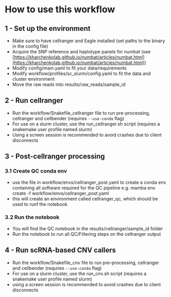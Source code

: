 # How to use this workflow
## 1 - Set up the environment
* Make sure to have cellranger and Eagle installed (set paths to the binary in the config file)
* Acquire the SNP reference and haplotype panels for numbat (see [https://kharchenkolab.github.io/numbat/articles/numbat.html](https://kharchenkolab.github.io/numbat/articles/numbat.html))
* Modify config/main.yaml to fit your data/requirements
* Modify workflow/profiles/sc_slurm/config.yaml to fit the data and cluster environment
* Move the raw reads into results/raw_reads/sample_id
## 2 - Run cellranger
* Run the workflow/Snakefile_cellranger file to run pre-processing, cellranger and cellbender (requires `--use-conda` flag)
* For use on a slurm cluster, use the run_cellranger.sh script (requires a snakemake user profile named slurm)
* Using a screen session is recommended to avoid crashes due to client disconnects
## 3 - Post-cellranger processing
### 3.1 Create QC conda env
* use the file in workflow/envs/cellranger_post.yaml to create a conda env containing all software required for the QC pipeline e.g. mamba env create -f workflow/envs/cellranger_post.yaml 
* this will create an environment called cellranger_qc, which should be used to runf the notebook
### 3.2 Run the notebook
* You will find the QC notebook in the results/cellranger/sample_id folder
* Run the notebook to run all QC/Filtering steps on the cellranger output
## 4 - Run scRNA-based CNV callers
* Run the workflow/Snakefile_cnv file to run pre-processing, cellranger and cellbender (requires `--use-conda` flag)
* For use on a slurm cluster, use the run_cnv.sh script (requires a snakemake user profile named slurm)
* using a screen session is recommended to avoid crashes due to client disconnects